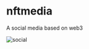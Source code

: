 # nftmedia
 A social media based on web3
 
![social](https://user-images.githubusercontent.com/33054370/200270633-71de99f0-bb79-47c7-8419-03d2b9e4da76.jpg)
